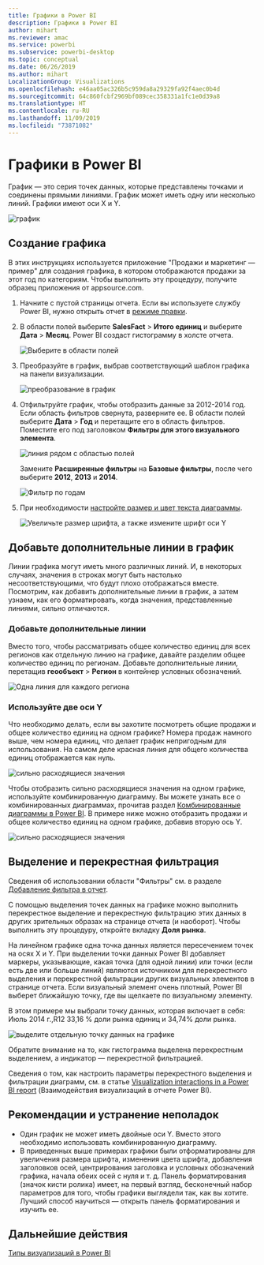 ```yaml
---
title: Графики в Power BI
description: Графики в Power BI
author: mihart
ms.reviewer: amac
ms.service: powerbi
ms.subservice: powerbi-desktop
ms.topic: conceptual
ms.date: 06/26/2019
ms.author: mihart
LocalizationGroup: Visualizations
ms.openlocfilehash: e46aa05ac326b5c959da8a29329fa92f4aec0b4d
ms.sourcegitcommit: 64c860fcbf2969bf089cec358331a1fc1e0d39a8
ms.translationtype: HT
ms.contentlocale: ru-RU
ms.lasthandoff: 11/09/2019
ms.locfileid: "73871082"
---
```

# <a name="line-charts-in-power-bi"></a>Графики в Power BI
График — это серия точек данных, которые представлены точками и соединены прямыми линиями. График может иметь одну или несколько линий. Графики имеют оси X и Y. 

![график](media/power-bi-line-charts/power-bi-line.png)

## <a name="create-a-line-chart"></a>Создание графика
В этих инструкциях используется приложение "Продажи и маркетинг — пример" для создания графика, в котором отображаются продажи за этот год по категориям. Чтобы выполнить эту процедуру, получите образец приложения от appsource.com.

1. Начните с пустой страницы отчета. Если вы используете службу Power BI, нужно открыть отчет в [режиме правки](../service-interact-with-a-report-in-editing-view.md).

2. В области полей выберите **SalesFact** \> **Итого единиц** и выберите **Дата** > **Месяц**.  Power BI создаст гистограмму в холсте отчета.

    ![Выберите в области полей](media/power-bi-line-charts/power-bi-step1.png)

4. Преобразуйте в график, выбрав соответствующий шаблон графика на панели визуализации. 

    ![преобразование в график](media/power-bi-line-charts/power-bi-convert-to-line.png)
   

4. Отфильтруйте график, чтобы отобразить данные за 2012-2014 год. Если область фильтров свернута, разверните ее. В области полей выберите **Дата** \> **Год** и перетащите его в область фильтров. Поместите его под заголовком **Фильтры для этого визуального элемента**. 
     
    ![линия рядом с областью полей](media/power-bi-line-charts/power-bi-year-filter.png)

    Замените **Расширенные фильтры** на **Базовые фильтры**, после чего выберите **2012**, **2013** и **2014**.

    ![Фильтр по годам](media/power-bi-line-charts/power-bi-filter-year.png)

6. При необходимости [настройте размер и цвет текста диаграммы](power-bi-visualization-customize-title-background-and-legend.md). 

    ![Увеличьте размер шрифта, а также измените шрифт оси Y](media/power-bi-line-charts/power-bi-line-3years.png)

## <a name="add-additional-lines-to-the-chart"></a>Добавьте дополнительные линии в график
Линии графика могут иметь много различных линий. И, в некоторых случаях, значения в строках могут быть настолько несоответствующими, что будут плохо отображаться вместе. Посмотрим, как добавить дополнительные линии в график, а затем узнаем, как его форматировать, когда значения, представленные линиями, сильно отличаются. 

### <a name="add-additional-lines"></a>Добавьте дополнительные линии
Вместо того, чтобы рассматривать общее количество единиц для всех регионов как отдельную линию на графике, давайте разделим общее количество единиц по регионам. Добавьте дополнительные линии, перетащив **геообъект** > **Регион** в контейнер условных обозначений.

   ![Одна линия для каждого региона](media/power-bi-line-charts/power-bi-line-regions.png)


### <a name="use-two-y-axes"></a>Используйте две оси Y
Что необходимо делать, если вы захотите посмотреть общие продажи и общее количество единиц на одном графике? Номера продаж намного выше, чем номера единиц, что делает график непригодным для использования. На самом деле красная линия для общего количества единиц отображается как нуль.

   ![сильно расходящиеся значения](media/power-bi-line-charts/power-bi-diverging.png)

Чтобы отобразить сильно расходящиеся значения на одном графике, используйте комбинированную диаграмму. Вы можете узнать все о комбинированных диаграммах, прочитав раздел [Комбинированные диаграммы в Power BI](power-bi-visualization-combo-chart.md). В примере ниже можно отобразить продажи и общее количество единиц на одном графике, добавив вторую ось Y. 

   ![сильно расходящиеся значения](media/power-bi-line-charts/power-bi-dual-axes.png)

## <a name="highlighting-and-cross-filtering"></a>Выделение и перекрестная фильтрация
Сведения об использовании области "Фильтры" см. в разделе [Добавление фильтра в отчет](../power-bi-report-add-filter.md).

С помощью выделения точек данных на графике можно выполнить перекрестное выделение и перекрестную фильтрацию этих данных в других зрительных образах на странице отчета (и наоборот). Чтобы выполнить эту процедуру, откройте вкладку **Доля рынка**.  

На линейном графике одна точка данных является пересечением точек на осях X и Y. При выделении точки данных Power BI добавляет маркеры, указывающие, какая точка (для одной линии) или точки (если есть две или больше линий) являются источником для перекрестного выделения и перекрестной фильтрации других визуальных элементов в странице отчета. Если визуальный элемент очень плотный, Power BI выберет ближайшую точку, где вы щелкаете по визуальному элементу.

В этом примере мы выбрали точку данных, которая включает в себя: Июль 2014 г.,R12 33,16 % доли рынка единиц и 34,74% доли рынка.

![выделите отдельную точку данных на графике](media/power-bi-line-charts/power-bi-single-select.png)

Обратите внимание на то, как гистограмма выделена перекрестным выделением, а индикатор — перекрестной фильтрацией.

Сведения о том, как настроить параметры перекрестного выделения и фильтрации диаграмм, см. в статье [Visualization interactions in a Power BI report](../service-reports-visual-interactions.md) (Взаимодействия визуализаций в отчете Power BI).

## <a name="considerations-and-troubleshooting"></a>Рекомендации и устранение неполадок
* Один график не может иметь двойные оси Y.  Вместо этого необходимо использовать комбинированную диаграмму.
* В приведенных выше примерах графики были отформатированы для увеличения размера шрифта, изменения цвета шрифта, добавления заголовков осей, центрирования заголовка и условных обозначений графика, начала обеих осей с нуля и т. д. Панель форматирования (значок кисти ролика) имеет, на первый взгляд, бесконечный набор параметров для того, чтобы графики выглядели так, как вы хотите. Лучший способ научиться — открыть панель форматирования и изучить ее.

## <a name="next-steps"></a>Дальнейшие действия

[Типы визуализаций в Power BI](power-bi-visualization-types-for-reports-and-q-and-a.md)


